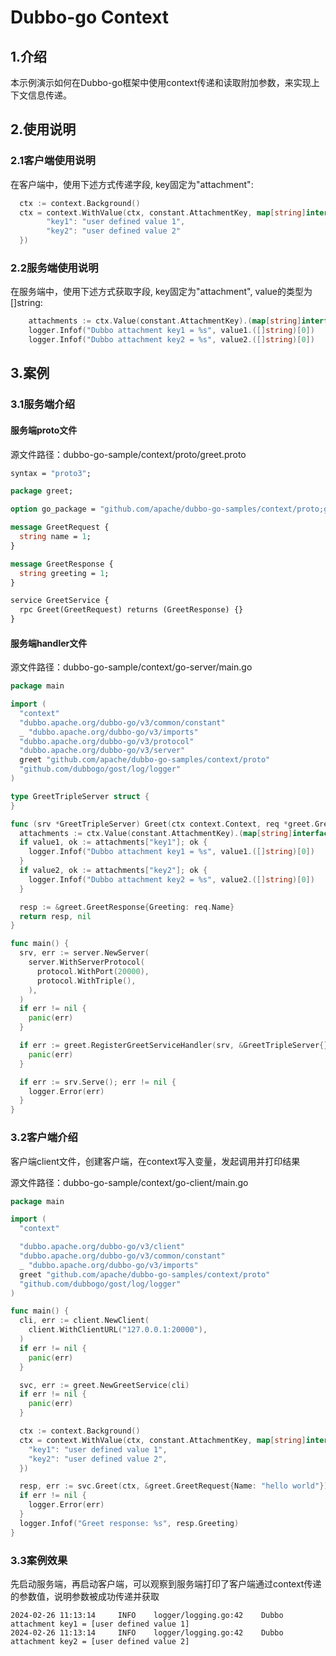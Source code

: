 # Dubbo-go Context

## 1.介绍

本示例演示如何在Dubbo-go框架中使用context传递和读取附加参数，来实现上下文信息传递。

## 2.使用说明

### 2.1客户端使用说明

在客户端中，使用下述方式传递字段, key固定为"attachment":

```go
  ctx := context.Background()
  ctx = context.WithValue(ctx, constant.AttachmentKey, map[string]interface{}{
        "key1": "user defined value 1",
        "key2": "user defined value 2"
  })
```

### 2.2服务端使用说明

在服务端中，使用下述方式获取字段, key固定为"attachment", value的类型为[]string:

```go
    attachments := ctx.Value(constant.AttachmentKey).(map[string]interface{})
    logger.Infof("Dubbo attachment key1 = %s", value1.([]string)[0])
    logger.Infof("Dubbo attachment key2 = %s", value2.([]string)[0])
```

## 3.案例

### 3.1服务端介绍

#### 服务端proto文件

源文件路径：dubbo-go-sample/context/proto/greet.proto

```protobuf
syntax = "proto3";

package greet;

option go_package = "github.com/apache/dubbo-go-samples/context/proto;greet";

message GreetRequest {
  string name = 1;
}

message GreetResponse {
  string greeting = 1;
}

service GreetService {
  rpc Greet(GreetRequest) returns (GreetResponse) {}
}
```

#### 服务端handler文件

源文件路径：dubbo-go-sample/context/go-server/main.go

```go
package main

import (
  "context"
  "dubbo.apache.org/dubbo-go/v3/common/constant"
  _ "dubbo.apache.org/dubbo-go/v3/imports"
  "dubbo.apache.org/dubbo-go/v3/protocol"
  "dubbo.apache.org/dubbo-go/v3/server"
  greet "github.com/apache/dubbo-go-samples/context/proto"
  "github.com/dubbogo/gost/log/logger"
)

type GreetTripleServer struct {
}

func (srv *GreetTripleServer) Greet(ctx context.Context, req *greet.GreetRequest) (*greet.GreetResponse, error) {
  attachments := ctx.Value(constant.AttachmentKey).(map[string]interface{})
  if value1, ok := attachments["key1"]; ok {
    logger.Infof("Dubbo attachment key1 = %s", value1.([]string)[0])
  }
  if value2, ok := attachments["key2"]; ok {
    logger.Infof("Dubbo attachment key2 = %s", value2.([]string)[0])
  }

  resp := &greet.GreetResponse{Greeting: req.Name}
  return resp, nil
}

func main() {
  srv, err := server.NewServer(
    server.WithServerProtocol(
      protocol.WithPort(20000),
      protocol.WithTriple(),
    ),
  )
  if err != nil {
    panic(err)
  }

  if err := greet.RegisterGreetServiceHandler(srv, &GreetTripleServer{}); err != nil {
    panic(err)
  }

  if err := srv.Serve(); err != nil {
    logger.Error(err)
  }
}
```

### 3.2客户端介绍

客户端client文件，创建客户端，在context写入变量，发起调用并打印结果

源文件路径：dubbo-go-sample/context/go-client/main.go

```go
package main

import (
  "context"

  "dubbo.apache.org/dubbo-go/v3/client"
  "dubbo.apache.org/dubbo-go/v3/common/constant"
  _ "dubbo.apache.org/dubbo-go/v3/imports"
  greet "github.com/apache/dubbo-go-samples/context/proto"
  "github.com/dubbogo/gost/log/logger"
)

func main() {
  cli, err := client.NewClient(
    client.WithClientURL("127.0.0.1:20000"),
  )
  if err != nil {
    panic(err)
  }

  svc, err := greet.NewGreetService(cli)
  if err != nil {
    panic(err)
  }

  ctx := context.Background()
  ctx = context.WithValue(ctx, constant.AttachmentKey, map[string]interface{}{
    "key1": "user defined value 1",
    "key2": "user defined value 2",
  })

  resp, err := svc.Greet(ctx, &greet.GreetRequest{Name: "hello world"})
  if err != nil {
    logger.Error(err)
  }
  logger.Infof("Greet response: %s", resp.Greeting)
}

```

### 3.3案例效果

先启动服务端，再启动客户端，可以观察到服务端打印了客户端通过context传递的参数值，说明参数被成功传递并获取

```log
2024-02-26 11:13:14     INFO    logger/logging.go:42    Dubbo attachment key1 = [user defined value 1]
2024-02-26 11:13:14     INFO    logger/logging.go:42    Dubbo attachment key2 = [user defined value 2]
```
